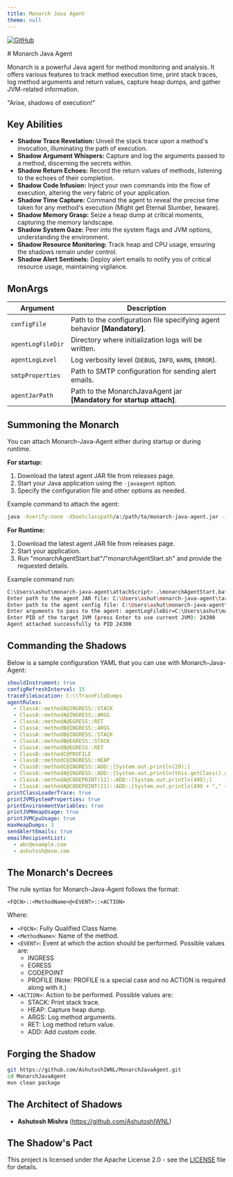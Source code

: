 ```yaml
---
title: Monarch Java Agent
theme: null
---
```

[![GitHub](https://img.shields.io/badge/GitHub-100000?style=for-the-badge&logo=github&logoColor=white)](https://github.com/AshutoshIWNL/MonarchJavaAgent)
<link rel="icon" type="image/x-icon" href="favicon.ico">
<link rel="stylesheet" type="text/css" href="style.css">
# Monarch Java Agent

Monarch is a powerful Java agent for method monitoring and analysis. It offers various features to track method execution time, print stack traces, log method arguments and return values, capture heap dumps, and gather JVM-related information.

"Arise, shadows of execution!"

## Key Abilities

* **Shadow Trace Revelation:** Unveil the stack trace upon a method's invocation, illuminating the path of execution.
* **Shadow Argument Whispers:** Capture and log the arguments passed to a method, discerning the secrets within.
* **Shadow Return Echoes:** Record the return values of methods, listening to the echoes of their completion.
* **Shadow Code Infusion:** Inject your own commands into the flow of execution, altering the very fabric of your application.
* **Shadow Time Capture:** Command the agent to reveal the precise time taken for any method's execution (Might get Eternal Slumber, beware).
* **Shadow Memory Grasp:** Seize a heap dump at critical moments, capturing the memory landscape.
* **Shadow System Gaze:** Peer into the system flags and JVM options, understanding the environment.
* **Shadow Resource Monitoring:** Track heap and CPU usage, ensuring the shadows remain under control.
* **Shadow Alert Sentinels:** Deploy alert emails to notify you of critical resource usage, maintaining vigilance.

## MonArgs

| Argument        | Description                                                               |
|----------------|---------------------------------------------------------------------------|
|`configFile`      | Path to the configuration file specifying agent behavior **[Mandatory]**. |
| `agentLogFileDir` | Directory where initialization logs will be written.                      |
| `agentLogLevel` | Log verbosity level (`DEBUG`, `INFO`, `WARN`, `ERROR`).                   |
| `smtpProperties` | Path to SMTP configuration for sending alert emails.                      |
| `agentJarPath`    | Path to the MonarchJavaAgent jar **[Mandatory for startup attach]**.      |


## Summoning the Monarch

You can attach Monarch-Java-Agent either during startup or during runtime.

**For startup:**

1. Download the latest agent JAR file from releases page.
2. Start your Java application using the `-javaagent` option.
3. Specify the configuration file and other options as needed.

Example command to attach the agent:

```bash 
java -Xverify:none -Xbootclasspath/a:/path/to/monarch-java-agent.jar -javaagent:/path/to/monarch-java-agent.jar=configFile=/path/to/config.yaml,agentLogFileDir=/path/to/log/dir,agentLogLevel=DEBUG,smtpProperties=/path/to/smtpProperties.props YourMainClass
```

**For Runtime:**

1. Download the latest agent JAR file from releases page.
2. Start your application.
3. Run "monarchAgentStart.bat"/"monarchAgentStart.sh" and provide the requested details.

Example command run:
```bash 
C:\Users\ashut\monarch-java-agent\attachScript> .\monarchAgentStart.bat
Enter path to the agent JAR file: C:\Users\ashut\monarch-java-agent\target\monarch-java-agent-1.0-SNAPSHOT.jar
Enter path to the agent config file: C:\Users\ashut\monarch-java-agent\sampleConfig\mConfig.yaml
Enter arguments to pass to the agent: agentLogFileDir=C:\Users\ashut\manualTesting,agentLogLevel=DEBUG,smtpProperties=/path/to/smtpProperties.props
Enter PID of the target JVM (press Enter to use current JVM): 24300
Agent attached successfully to PID 24300
```

## Commanding the Shadows

Below is a sample configuration YAML that you can use with Monarch-Java-Agent:

```yaml
shouldInstrument: true
configRefreshInterval: 15
traceFileLocation: C:\\TraceFileDumps
agentRules:
  - ClassA::methodA@INGRESS::STACK
  - ClassA::methodA@INGRESS::ARGS
  - ClassA::methodA@EGRESS::RET
  - ClassA::methodB@INGRESS::ARGS
  - ClassA::methodB@INGRESS::STACK
  - ClassA::methodB@EGRESS::STACK
  - ClassA::methodB@EGRESS::RET
  - ClassB::methodC@PROFILE
  - ClassB::methodC@INGRESS::HEAP
  - ClassB::methodC@INGRESS::ADD::[System.out.println(20);]
  - ClassA::methodA@INGRESS::ADD::[System.out.println(this.getClass().getName());]
  - ClassA::methodA@CODEPOINT(11)::ADD::[System.out.println(499);]
  - ClassA::methodA@CODEPOINT(11)::ADD::[System.out.println(499 + "," + "Ashutosh Mishra");]
printClassLoaderTrace: true
printJVMSystemProperties: true
printEnvironmentVariables: true
printJVMHeapUsage: true
printJVMCpuUsage: true
maxHeapDumps: 3
sendAlertEmails: true
emailRecipientList:
  - abc@example.com
  - ashutosh@asm.com
```

## The Monarch's Decrees

The rule syntax for Monarch-Java-Agent follows the format:

```plaintext
<FQCN>::<MethodName>@<EVENT>::<ACTION>
```

Where:

- `<FQCN>`: Fully Qualified Class Name.
- `<MethodName>`: Name of the method.
- `<EVENT>`: Event at which the action should be performed. Possible values are:
    - INGRESS
    - EGRESS
    - CODEPOINT
    - PROFILE (Note: PROFILE is a special case and no ACTION is required along with it.)
- `<ACTION>`: Action to be performed. Possible values are:
    - STACK: Print stack trace.
    - HEAP: Capture heap dump.
    - ARGS: Log method arguments.
    - RET: Log method return value.
    - ADD: Add custom code.


## Forging the Shadow

```bash
git https://github.com/AshutoshIWNL/MonarchJavaAgent.git
cd MonarchJavaAgent
mvn clean package
```

## The Architect of Shadows

- **Ashutosh Mishra** (https://github.com/AshutoshIWNL)

## The Shadow's Pact

This project is licensed under the Apache License 2.0 - see the [LICENSE](LICENSE) file for details.